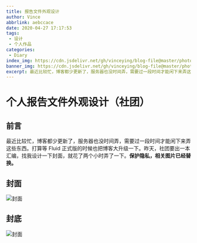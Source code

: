 ```yaml
---
title: 报告文件外观设计
author: Vince
abbrlink: aebccace
date: 2020-04-27 17:17:53
tags:
 - 设计
 - 个人作品
categories:
 - Diary
index_img: https://cdn.jsdelivr.net/gh/vinceying/blog-file@master/photo/aebccace_img.jpg
banner_img: https://cdn.jsdelivr.net/gh/vinceying/blog-file@master/photo/aebccace_img.jpg
excerpt: 最近比较忙，博客都少更新了，服务器也没时间弄，需要过一段时间才能闲下来弄这些东西。昨天，社团要出汇编，找我设计一下封面，就花了两个小时弄了一下。
---
```


# 个人报告文件外观设计（社团）

## 前言

最近比较忙，博客都少更新了，服务器也没时间弄，需要过一段时间才能闲下来弄这些东西。打算等 Fluid 正式版的时候也把博客大升级一下。昨天，社团要出一本汇编，找我设计一下封面，就花了两个小时弄了一下。**保护隐私，相关图片已经替换。**

## 封面

![封面](https://cdn.jsdelivr.net/gh/vinceying/blog-file@master/photo/aebccace_1.png)

## 封底

![封面](https://cdn.jsdelivr.net/gh/vinceying/blog-file@master/photo/aebccace_2.png)